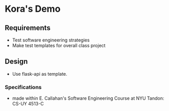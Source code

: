 # Kora's Demo

## Requirements

- Test software engineering strategies
- Make test templates for overall class project

## Design

- Use flask-api as template.

### Specifications

- made within E. Callahan's Software Engineering Course at NYU Tandon: CS-UY 4513-C 



